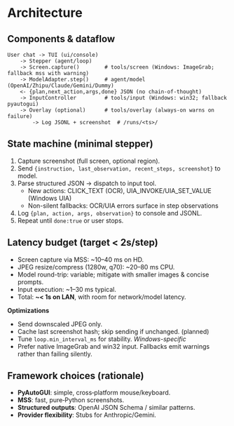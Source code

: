 # Architecture

## Components & dataflow
```
User chat -> TUI (ui/console)
    -> Stepper (agent/loop)
    -> Screen.capture()        # tools/screen (Windows: ImageGrab; fallback mss with warning)
    -> ModelAdapter.step()     # agent/model (OpenAI/Zhipu/Claude/Gemini/Dummy)
    <- {plan,next_action,args,done} JSON (no chain-of-thought)
    -> InputController         # tools/input (Windows: win32; fallback pyautogui)
    -> Overlay (optional)      # tools/overlay (always-on warns on failure)
        -> Log JSONL + screenshot  # /runs/<ts>/
```

## State machine (minimal stepper)
1. Capture screenshot (full screen, optional region).
2. Send `{instruction, last_observation, recent_steps, screenshot}` to model.
3. Parse structured JSON → dispatch to input tool.
    - New actions: CLICK_TEXT (OCR), UIA_INVOKE/UIA_SET_VALUE (Windows UIA)
    - Non-silent fallbacks: OCR/UIA errors surface in step observations
4. Log `{plan, action, args, observation}` to console and JSONL.
5. Repeat until `done:true` or user stops.

## Latency budget (target < 2s/step)
- Screen capture via MSS: ~10–40 ms on HD.
- JPEG resize/compress (1280w, q70): ~20–80 ms CPU.
- Model round-trip: variable; mitigate with smaller images & concise prompts.
- Input execution: ~1–30 ms typical.
- Total: **~< 1s on LAN**, with room for network/model latency.

**Optimizations**
- Send downscaled JPEG only.
- Cache last screenshot hash; skip sending if unchanged. (planned)
- Tune `loop.min_interval_ms` for stability.
*Windows-specific*
- Prefer native ImageGrab and win32 input. Fallbacks emit warnings rather than failing silently.

## Framework choices (rationale)
- **PyAutoGUI**: simple, cross‑platform mouse/keyboard.
- **MSS**: fast, pure‑Python screenshots.
- **Structured outputs**: OpenAI JSON Schema / similar patterns.
- **Provider flexibility**: Stubs for Anthropic/Gemini.
